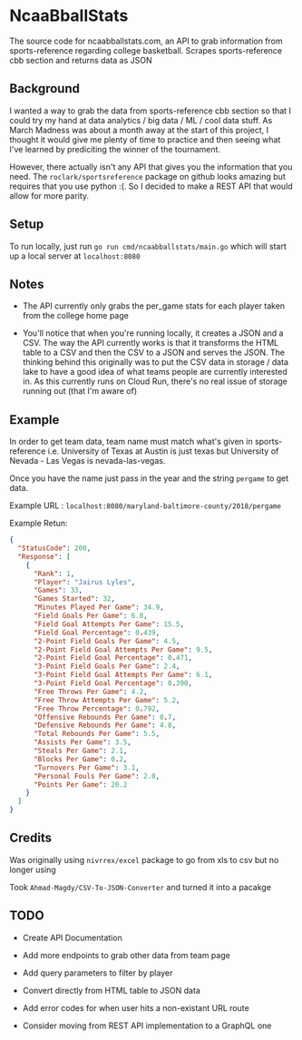 # NcaaBballStats
The source code for ncaabballstats.com, an API to grab information from sports-reference regarding college basketball. Scrapes sports-reference cbb section and returns data as JSON

## Background

I wanted a way to grab the data from sports-reference cbb section so that I could try my hand at data analytics / big data / ML / cool data stuff. As March Madness was about a month away at the start of this project, I thought it would give me plenty of time to practice and then seeing what I've learned by prediciting the winner of the tournament. 

However, there actually isn't any API that gives you the information that you need. The `roclark/sportsreference` package on github looks amazing but requires that you use python :(. So I decided to make a REST API that would allow for more parity.

## Setup

To run locally, just run `go run cmd/ncaabballstats/main.go` which will start up a local server at `localhost:8080`

## Notes

* The API currently only grabs the per_game stats for each player taken from the college home page

* You'll notice that when you're running locally, it creates a JSON and a CSV. The way the API currently works is that it transforms the HTML table to a CSV and then the CSV to a JSON and serves the JSON. The thinking behind this originally was to put the CSV data in storage / data lake to have a good idea of what teams people are currently interested in. As this currently runs on Cloud Run, there's no real issue of storage running out (that I'm aware of)

## Example

In order to get team data, team name must match what's given in sports-reference i.e. University of Texas at Austin is just texas but University of Nevada - Las Vegas is nevada-las-vegas. 

Once you have the name just pass in the year and the string `pergame` to get data.

Example URL : `localhost:8080/maryland-baltimore-county/2018/pergame`

Example Retun: 
```json
{
  "StatusCode": 200,
  "Response": [
    {
      "Rank": 1,
      "Player": "Jairus Lyles",
      "Games": 33,
      "Games Started": 32,
      "Minutes Played Per Game": 34.9,
      "Field Goals Per Game": 6.8,
      "Field Goal Attempts Per Game": 15.5,
      "Field Goal Percentage": 0.439,
      "2-Point Field Goals Per Game": 4.5,
      "2-Point Field Goal Attempts Per Game": 9.5,
      "2-Point Field Goal Percentage": 0.471,
      "3-Point Field Goals Per Game": 2.4,
      "3-Point Field Goal Attempts Per Game": 6.1,
      "3-Point Field Goal Percentage": 0.390,
      "Free Throws Per Game": 4.2,
      "Free Throw Attempts Per Game": 5.2,
      "Free Throw Percentage": 0.792,
      "Offensive Rebounds Per Game": 0.7,
      "Defensive Rebounds Per Game": 4.8,
      "Total Rebounds Per Game": 5.5,
      "Assists Per Game": 3.5,
      "Steals Per Game": 2.1,
      "Blocks Per Game": 0.2,
      "Turnovers Per Game": 3.1,
      "Personal Fouls Per Game": 2.0,
      "Points Per Game": 20.2
    }
  ]
}
```

## Credits

Was originally using `nivrrex/excel` package to go from xls to csv but no longer using

Took `Ahmad-Magdy/CSV-To-JSON-Converter` and turned it into a pacakge

## TODO

* Create API Documentation

* Add more endpoints to grab other data from team page

* Add query parameters to filter by player

* Convert directly from HTML table to JSON data

* Add error codes for when user hits a non-existant URL route

* Consider moving from REST API implementation to a GraphQL one


